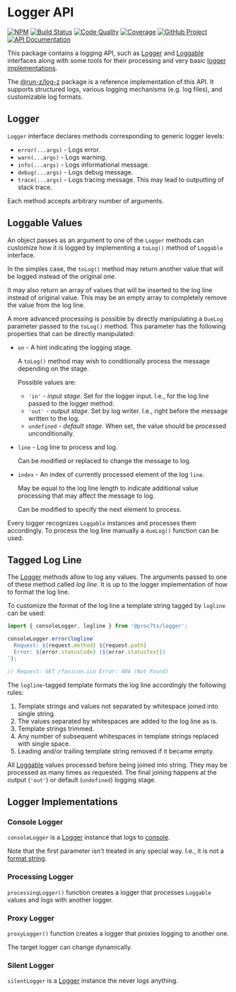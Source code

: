 # Logger API

[![NPM][npm-image]][npm-url]
[![Build Status][build-status-img]][build-status-link]
[![Code Quality][quality-img]][quality-link]
[![Coverage][coverage-img]][coverage-link]
[![GitHub Project][github-image]][github-url]
[![API Documentation][api-docs-image]][api documentation]

This package contains a logging API, such as [Logger] and [Loggable] interfaces along with some tools for their
processing and very basic [logger implementations].

The [@run-z/log-z] package is a reference implementation of this API. It supports structured logs, various logging
mechanisms (e.g. log files), and customizable log formats.

[npm-image]: https://img.shields.io/npm/v/@proc7ts/logger.svg?logo=npm
[npm-url]: https://www.npmjs.com/package/@proc7ts/logger
[build-status-img]: https://github.com/proc7ts/logger/workflows/Build/badge.svg
[build-status-link]: https://github.com/proc7ts/logger/actions?query=workflow:Build
[quality-img]: https://app.codacy.com/project/badge/Grade/f33e01ece3454d2a8a613536ea4228e2
[quality-link]: https://www.codacy.com/gh/proc7ts/logger/dashboard?utm_source=github.com&utm_medium=referral&utm_content=proc7ts/logger&utm_campaign=Badge_Grade
[coverage-img]: https://app.codacy.com/project/badge/Coverage/f33e01ece3454d2a8a613536ea4228e2
[coverage-link]: https://www.codacy.com/gh/proc7ts/logger/dashboard?utm_source=github.com&utm_medium=referral&utm_content=proc7ts/logger&utm_campaign=Badge_Coverage
[github-image]: https://img.shields.io/static/v1?logo=github&label=GitHub&message=project&color=informational
[github-url]: https://github.com/proc7ts/logger
[api-docs-image]: https://img.shields.io/static/v1?logo=typescript&label=API&message=docs&color=informational
[api documentation]: https://proc7ts.github.io/logger/
[@run-z/log-z]: https://www.npmjs.com/package/@run-z/log-z

## Logger

[logger]: #logger

`Logger` interface declares methods corresponding to generic logger levels:

- `error(...args)` - Logs error.
- `warn(...args)` - Logs warning.
- `info(...args)` - Logs informational message.
- `debug(...args)` - Logs debug message.
- `trace(...args)` - Logs tracing message. This may lead to outputting of stack trace.

Each method accepts arbitrary number of arguments.

## Loggable Values

[loggable]: #loggable-values

An object passes as an argument to one of the `Logger` methods can customize how it is logged by implementing a
`toLog()` method of `Loggable` interface.

In the simples case, the `toLog()` method may return another value that will be logged instead of the original one.

It may also return an array of values that will be inserted to the log line instead of original value. This may be an
empty array to completely remove the value from the log line.

A more advanced processing is possible by directly manipulating a `DueLog` parameter passed to the `toLog()` method.
This parameter has the following properties that can be directly manipulated:

- `on` - A hint indicating the logging stage.

  A `toLog()` method may wish to conditionally process the message depending on the stage.

  Possible values are:

  - `'in'` - _input stage_. Set for the logger input. I.e., for the log line passed to the logger method.
  - `'out'` - _output stage_. Set by log writer. I.e., right before the message written to the log.
  - `undefined` - _default stage_. When set, the value should be processed unconditionally.

- `line` - Log line to process and log.

  Can be modified or replaced to change the message to log.

- `index` - An index of currently processed element of the log `line`.

  May be equal to the log line length to indicate additional value processing that may affect the message to log.

  Can be modified to specify the next element to process.

Every logger recognizes `Loggable` instances and processes them accordingly. To process the log line manually a
`dueLog()` function can be used.

## Tagged Log Line

The [Logger] methods allow to log any values. The arguments passed to one of these method called _log line_. It is up to
the logger implementation of how to format the log line.

To customize the format of the log line a template string tagged by `logline` can be used:

```typescript
import { consoleLogger, logline } from '@proc7ts/logger';

consoleLogger.error(logline`
  Request: ${request.method} ${request.path}
  Error: ${error.statusCode} (${error.statusText})
`);

// Request: GET /favicon.ico Error: 404 (Not Found)
```

The `logline`-tagged template formats the log line accordingly the following rules:

1. Template strings and values not separated by whitespace joined into single string.
2. The values separated by whitespaces are added to the log line as is.
3. Template strings trimmed.
4. Any number of subsequent whitespaces in template strings replaced with single space.
5. Leading and/or trailing template string removed if it became empty.

All [Loggable] values processed before being joined into string. They may be processed as many times as requested.
The final joining happens at the output (`'out'`) or default (`undefined`) logging stage.

## Logger Implementations

[logger implementations]: #logger-implementations

### Console Logger

`consoleLogger` is a [Logger] instance that logs to [console].

Note that the first parameter isn't treated in any special way. I.e., it is not a [format string].

[console]: https://developer.mozilla.org/en-US/docs/Web/API/Console
[format string]: https://developer.mozilla.org/en-US/docs/Web/API/Console#using_string_substitutions

### Processing Logger

`processingLogger()` function creates a logger that processes `Loggable` values and logs with another logger.

### Proxy Logger

`proxyLogger()` function creates a logger that proxies logging to another one.

The target logger can change dynamically.

### Silent Logger

`silentLogger` is a [Logger] instance the never logs anything.
